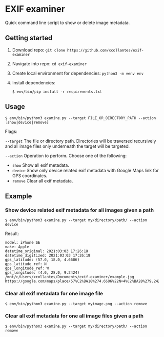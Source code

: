 # EXIF examiner

Quick command line script to show or delete image metadata.

## Getting started

1. Download repo: `git clone https://github.com/xcollantes/exif-examiner`
1. Navigate into repo: `cd exif-examiner`
1. Create local environment for dependencies: `python3 -m venv env`
1. Install dependencies:

   ```shell
   $ env/bin/pip install -r requirements.txt
   ```

## Usage

```shell
$ env/bin/python3 examine.py --target FILE_OR_DIRECTORY_PATH --action [show|device|remove]
```

Flags:

`--target` The file or directory path. Directories will be traversed
recursively and all image files only underneath the target will be targeted.

`--action` Operation to perform. Choose one of the following:

- `show` Show all exif metadata.
- `device` Show only device related exif metadata with Google Maps link for GPS
  coordinates.
- `remove` Clear all exif metadata.

## Example

### Show device related exif metadata for all images given a path

```shell
$ env/bin/python3 examine.py --target my/directory/path/ --action device
```

Result:

```
model: iPhone SE
make: Apple
datetime_original: 2021:03:03 17:26:18
datetime_digitized: 2021:03:03 17:26:18
gps_latitude: (57.0, 18.0, 4.6606)
gps_latitude_ref: N
gps_longitude_ref: W
gps_longitude: (4.0, 28.0, 9.2424)
/mnt/c/Users/xcollantes/Documents/exif-examiner/example.jpg
https://google.com/maps/place/57%C2%BA18%274.6606%22N+4%C2%BA28%279.2424%22W
```

### Clear all exif metadata for one image file

```shell
$ env/bin/python3 examine.py --target myimage.png --action remove
```

### Clear all exif metadata for one all image files given a path

```shell
$ env/bin/python3 examine.py --target my/directory/path/ --action remove
```
